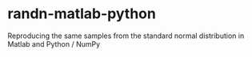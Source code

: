 # randn-matlab-python
Reproducing the same samples from the standard normal distribution in Matlab and Python / NumPy
